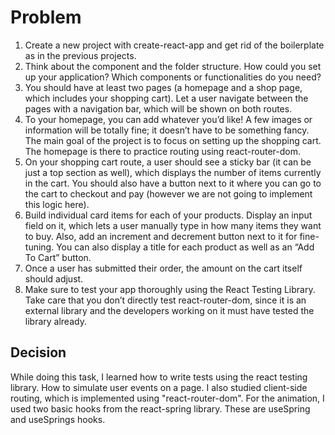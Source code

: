 # Problem

 1. Create a new project with create-react-app and get rid of the boilerplate as in the previous projects.
 2. Think about the component and the folder structure. How could you set up your application? Which components or functionalities do you need?
 3. You should have at least two pages (a homepage and a shop page, which includes your shopping cart). Let a user navigate between the pages with a navigation bar, which will be shown on both routes.
 4. To your homepage, you can add whatever you’d like! A few images or information will be totally fine; it doesn’t have to be something fancy. The main goal of the project is to focus on setting up the shopping cart. The homepage is there to practice routing using react-router-dom.
 5. On your shopping cart route, a user should see a sticky bar (it can be just a top section as well), which displays the number of items currently in the cart. You should also have a button next to it where you can go to the cart to checkout and pay (however we are not going to implement this logic here).
 6. Build individual card items for each of your products. Display an input field on it, which lets a user manually type in how many items they want to buy. Also, add an increment and decrement button next to it for fine-tuning. You can also display a title for each product as well as an “Add To Cart” button.
 7. Once a user has submitted their order, the amount on the cart itself should adjust.
 8. Make sure to test your app thoroughly using the React Testing Library. Take care that you don’t directly test react-router-dom, since it is an external library and the developers working on it must have tested the library already.


## Decision

While doing this task, I learned how to write tests using the react testing library. How to simulate user events on a page. I also studied client-side routing, which is implemented using "react-router-dom". For the animation, I used two basic hooks from the react-spring library. These are useSpring and useSprings hooks.